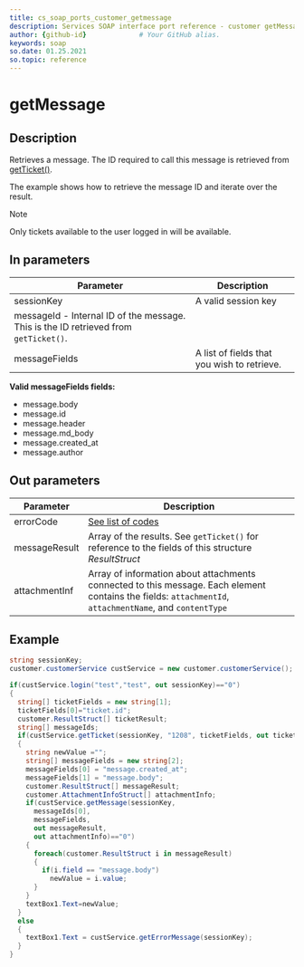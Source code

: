```yaml
---
title: cs_soap_ports_customer_getmessage
description: Services SOAP interface port reference - customer getMessage
author: {github-id}             # Your GitHub alias.
keywords: soap
so.date: 01.25.2021
so.topic: reference
---
```


# getMessage

## Description

Retrieves a message. The ID required to call this message is retrieved from [getTicket()][2].

The example shows how to retrieve the message ID and iterate over the result.

> [!NOTE]
> Only tickets available to the user logged in will be available.

## In parameters

| Parameter | Description |
|---|---|
| sessionKey | A valid session key |
| messageId - Internal ID of the message. This is the ID retrieved from `getTicket()`. |
| messageFields | A list of fields that you wish to retrieve. |

**Valid messageFields fields:**

* message.body
* message.id
* message.header
* message.md\_body
* message.created\_at
* message.author

## Out parameters

| Parameter | Description |
|---|---|
| errorCode | [See list of codes][1] |
| messageResult | Array of the results. See `getTicket()` for reference to the fields of this structure *ResultStruct* |
| attachmentInf | Array of information about attachments connected to this message. Each element contains the fields: `attachmentId`, `attachmentName`, and `contentType` |

## Example

```csharp
string sessionKey;
customer.customerService custService = new customer.customerService();

if(custService.login("test","test", out sessionKey)=="0")
{
  string[] ticketFields = new string[1];
  ticketFields[0]="ticket.id";
  customer.ResultStruct[] ticketResult;
  string[] messageIds;
  if(custService.getTicket(sessionKey, "1208", ticketFields, out ticketResult, out messageIds)=="0")
  {
    string newValue ="";
    string[] messageFields = new string[2];
    messageFields[0] = "message.created_at";
    messageFields[1] = "message.body";
    customer.ResultStruct[] messageResult;
    customer.AttachmentInfoStruct[] attachmentInfo;
    if(custService.getMessage(sessionKey,
      messageIds[0],
      messageFields,
      out messageResult,
      out attachmentInfo)=="0")
    {
      foreach(customer.ResultStruct i in messageResult)
      {
        if(i.field == "message.body")
          newValue = i.value;
      }
    }
    textBox1.Text=newValue;
  }
  else
  {
    textBox1.Text = custService.getErrorMessage(sessionKey);
  }
}
```

<!-- Referenced links -->
[1]: ../error-codes.md
[2]: getticket.md
